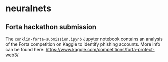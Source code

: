 # neuralnets
## Forta hackathon submission
The `conklin-forta-submission.ipynb` Jupyter notebook contains an analysis of the Forta competition on Kaggle to identify phishing accounts. More info can be found here: https://www.kaggle.com/competitions/forta-protect-web3/
